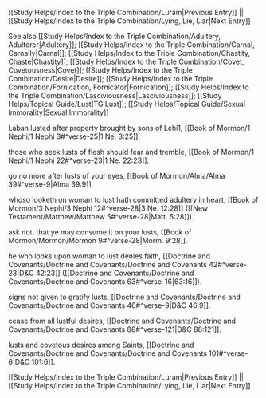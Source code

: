 [[Study Helps/Index to the Triple Combination/Luram|Previous Entry]]  ||  [[Study Helps/Index to the Triple Combination/Lying, Lie, Liar|Next Entry]]

 See also [[Study Helps/Index to the Triple Combination/Adultery, Adulterer|Adultery]]; [[Study Helps/Index to the Triple Combination/Carnal, Carnally|Carnal]]; [[Study Helps/Index to the Triple Combination/Chastity, Chaste|Chastity]]; [[Study Helps/Index to the Triple Combination/Covet, Covetousness|Covet]]; [[Study Helps/Index to the Triple Combination/Desire|Desire]]; [[Study Helps/Index to the Triple Combination/Fornication, Fornicator|Fornication]]; [[Study Helps/Index to the Triple Combination/Lasciviousness|Lasciviousness]]; [[Study Helps/Topical Guide/Lust|TG Lust]]; [[Study Helps/Topical Guide/Sexual Immorality|Sexual Immorality]]

 Laban lusted after property brought by sons of Lehi1, [[Book of Mormon/1 Nephi/1 Nephi 3#^verse-25|1 Ne. 3:25]].

 those who seek lusts of flesh should fear and tremble, [[Book of Mormon/1 Nephi/1 Nephi 22#^verse-23|1 Ne. 22:23]].

 go no more after lusts of your eyes, [[Book of Mormon/Alma/Alma 39#^verse-9|Alma 39:9]].

 whoso looketh on woman to lust hath committed adultery in heart, [[Book of Mormon/3 Nephi/3 Nephi 12#^verse-28|3 Ne. 12:28]] ([[New Testament/Matthew/Matthew 5#^verse-28|Matt. 5:28]]).

 ask not, that ye may consume it on your lusts, [[Book of Mormon/Mormon/Mormon 9#^verse-28|Morm. 9:28]].

 he who looks upon woman to lust denies faith, [[Doctrine and Covenants/Doctrine and Covenants/Doctrine and Covenants 42#^verse-23|D&C 42:23]] ([[Doctrine and Covenants/Doctrine and Covenants/Doctrine and Covenants 63#^verse-16|63:16]]).

 signs not given to gratify lusts, [[Doctrine and Covenants/Doctrine and Covenants/Doctrine and Covenants 46#^verse-9|D&C 46:9]].

 cease from all lustful desires, [[Doctrine and Covenants/Doctrine and Covenants/Doctrine and Covenants 88#^verse-121|D&C 88:121]].

 lusts and covetous desires among Saints, [[Doctrine and Covenants/Doctrine and Covenants/Doctrine and Covenants 101#^verse-6|D&C 101:6]].

[[Study Helps/Index to the Triple Combination/Luram|Previous Entry]]  ||  [[Study Helps/Index to the Triple Combination/Lying, Lie, Liar|Next Entry]]